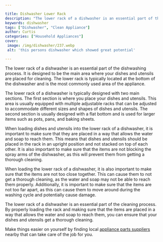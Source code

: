 ```yaml
---

title: Dishwasher Lower Rack
description: "The lower rack of a dishwasher is an essential part of the dishwashing process. It is designed to be the main area where your dish...see more detail"
keywords: dishwasher
tags: ["Dishwasher", "Clean Appliance"]
author: Curtis
categories: ["Household Appliances"]
cover: 
 image: /img/dishwasher/237.webp
 alt: 'this persons dishwasher which showed great potential'

---
```


The lower rack of a dishwasher is an essential part of the dishwashing process. It is designed to be the main area where your dishes and utensils are placed for cleaning. The lower rack is typically located at the bottom of the dishwasher and is the most commonly used area of the appliance.

The lower rack of a dishwasher is typically designed with two main sections. The first section is where you place your dishes and utensils. This area is usually equipped with multiple adjustable racks that can be adjusted to accommodate different sizes and shapes of dishes and utensils. The second section is usually designed with a flat bottom and is used for larger items such as pots, pans, and baking sheets.

When loading dishes and utensils into the lower rack of a dishwasher, it is important to make sure that they are placed in a way that allows the water and soap to reach them. This means that dishes and utensils should be placed in the rack in an upright position and not stacked on top of each other. It is also important to make sure that the items are not blocking the spray arms of the dishwasher, as this will prevent them from getting a thorough cleaning.

When loading the lower rack of a dishwasher, it is also important to make sure that the items are not too close together. This can cause them to not get a thorough cleaning, as the water and soap may not be able to reach them properly. Additionally, it is important to make sure that the items are not too far apart, as this can cause them to move around during the washing cycle and potentially cause damage.

The lower rack of a dishwasher is an essential part of the cleaning process. By properly loading the rack and making sure that the items are placed in a way that allows the water and soap to reach them, you can ensure that your dishes and utensils get a thorough cleaning.

Make things easier on yourself by finding local <a href="/pages/appliance-parts-suppliers/">appliance parts suppliers</a> nearby that can take care of the job for you.
